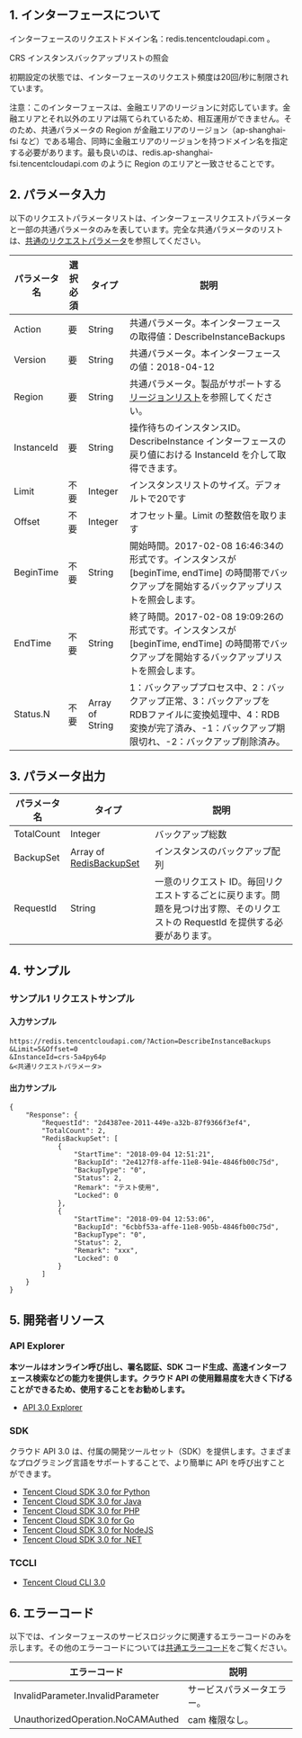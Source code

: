 ## 1. インターフェースについて

インターフェースのリクエストドメイン名：redis.tencentcloudapi.com 。

CRS インスタンスバックアップリストの照会

初期設定の状態では、インターフェースのリクエスト頻度は20回/秒に制限されています。

注意：このインターフェースは、金融エリアのリージョンに対応しています。金融エリアとそれ以外のエリアは隔てられているため、相互運用ができません。そのため、共通パラメータの Region が金融エリアのリージョン（ap-shanghai-fsi など）である場合、同時に金融エリアのリージョンを持つドメイン名を指定する必要があります。最も良いのは、redis.ap-shanghai-fsi.tencentcloudapi.com のように Region のエリアと一致させることです。



## 2. パラメータ入力

以下のリクエストパラメータリストは、インターフェースリクエストパラメータと一部の共通パラメータのみを表しています。完全な共通パラメータのリストは、[共通のリクエストパラメータ](/document/api/239/20005)を参照してください。

| パラメータ名 | 選択必須 | タイプ | 説明 |
|---------|---------|---------|---------|
| Action | 要 | String | 共通パラメータ。本インターフェースの取得値：DescribeInstanceBackups |
| Version | 要 | String | 共通パラメータ。本インターフェースの値：2018-04-12 |
| Region | 要 | String | 共通パラメータ。製品がサポートする[リージョンリスト](/document/api/239/20005#.E5.9C.B0.E5.9F.9F.E5.88.97.E8.A1.A8)を参照してください。|
| InstanceId | 要 | String | 操作待ちのインスタンスID。DescribeInstance インターフェースの戻り値における InstanceId を介して取得できます。|
| Limit | 不要 | Integer | インスタンスリストのサイズ。デフォルトで20です |
| Offset | 不要 | Integer | オフセット量。Limit の整数倍を取ります |
| BeginTime | 不要 | String | 開始時間。2017-02-08 16:46:34の形式です。インスタンスが [beginTime, endTime] の時間帯でバックアップを開始するバックアップリストを照会します。|
| EndTime | 不要 | String | 終了時間。2017-02-08 19:09:26の形式です。インスタンスが [beginTime, endTime] の時間帯でバックアップを開始するバックアップリストを照会します。|
| Status.N | 不要 | Array of String | 1：バックアッププロセス中、2：バックアップ正常、3：バックアップをRDBファイルに変換処理中、4：RDB変換が完了済み、-1：バックアップ期限切れ、-2：バックアップ削除済み。|

## 3. パラメータ出力

| パラメータ名 | タイプ | 説明 |
|---------|---------|---------|
| TotalCount | Integer | バックアップ総数|
| BackupSet | Array of [RedisBackupSet](/document/api/239/20022#RedisBackupSet) | インスタンスのバックアップ配列|
| RequestId | String | 一意のリクエスト ID。毎回リクエストするごとに戻ります。問題を見つけ出す際、そのリクエストの RequestId を提供する必要があります。|

## 4. サンプル

### サンプル1 リクエストサンプル

#### 入力サンプル

```
https://redis.tencentcloudapi.com/?Action=DescribeInstanceBackups
&Limit=5&Offset=0
&InstanceId=crs-5a4py64p
&<共通リクエストパラメータ>
```

#### 出力サンプル

```
{
    "Response": {
        "RequestId": "2d4387ee-2011-449e-a32b-87f9366f3ef4",
        "TotalCount": 2,
        "RedisBackupSet": [
            {
                "StartTime": "2018-09-04 12:51:21",
                "BackupId": "2e4127f8-affe-11e8-941e-4846fb00c75d",
                "BackupType": "0",
                "Status": 2,
                "Remark": "テスト使用",
                "Locked": 0
            },
            {
                "StartTime": "2018-09-04 12:53:06",
                "BackupId": "6cbbf53a-affe-11e8-905b-4846fb00c75d",
                "BackupType": "0",
                "Status": 2,
                "Remark": "xxx",
                "Locked": 0
            }
        ]
    }
}
```


## 5. 開発者リソース

### API Explorer

**本ツールはオンライン呼び出し、署名認証、SDK コード生成、高速インターフェース検索などの能力を提供します。クラウド API の使用難易度を大きく下げることができるため、使用することをお勧めします。**

* [API 3.0 Explorer](https://console.cloud.tencent.com/api/explorer?Product=redis&Version=2018-04-12&Action=DescribeInstanceBackups)

### SDK

クラウド API 3.0 は、付属の開発ツールセット（SDK）を提供します。さまざまなプログラミング言語をサポートすることで、より簡単に API を呼び出すことができます。

* [Tencent Cloud SDK 3.0 for Python](https://github.com/TencentCloud/tencentcloud-sdk-python)
* [Tencent Cloud SDK 3.0 for Java](https://github.com/TencentCloud/tencentcloud-sdk-java)
* [Tencent Cloud SDK 3.0 for PHP](https://github.com/TencentCloud/tencentcloud-sdk-php)
* [Tencent Cloud SDK 3.0 for Go](https://github.com/TencentCloud/tencentcloud-sdk-go)
* [Tencent Cloud SDK 3.0 for NodeJS](https://github.com/TencentCloud/tencentcloud-sdk-nodejs)
* [Tencent Cloud SDK 3.0 for .NET](https://github.com/TencentCloud/tencentcloud-sdk-dotnet)

### TCCLI

* [Tencent Cloud CLI 3.0](https://cloud.tencent.com/document/product/440/6176)

## 6. エラーコード

以下では、インターフェースのサービスロジックに関連するエラーコードのみを示します。その他のエラーコードについては[共通エラーコード](/document/api/239/20007#.E5.85.AC.E5.85.B1.E9.94.99.E8.AF.AF.E7.A0.81)をご覧ください。

| エラーコード | 説明 |
|---------|---------|
| InvalidParameter.InvalidParameter | サービスパラメータエラー。|
| UnauthorizedOperation.NoCAMAuthed | cam 権限なし。|

